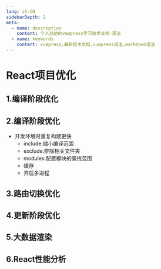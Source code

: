 ```yaml
---
lang: zh-CN
sidebarDepth: 2
meta:
  - name: description
    content: 个人总结的vuepress学习技术文档-语法
  - name: keywords
    content: vuepress,最新技术文档,vuepress语法,markdown语法
---
```

# React项目优化
## 1.编译阶段优化
## 2.编译阶段优化
- 开发环境时重复构建更快
  - include:缩小编译范围
  - exclude:排除相关文件夹
  - modules:配置模块的查找范围
  - 缓存
  - 开启多进程
## 3.路由切换优化
## 4.更新阶段优化
## 5.大数据渲染
## 6.React性能分析
